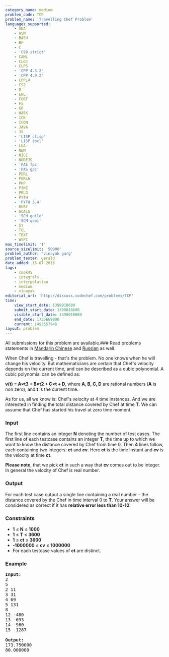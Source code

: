 ```yaml
---
category_name: medium
problem_code: TCP
problem_name: 'Travelling Chef Problem'
languages_supported:
    - ADA
    - ASM
    - BASH
    - BF
    - C
    - 'C99 strict'
    - CAML
    - CLOJ
    - CLPS
    - 'CPP 4.3.2'
    - 'CPP 4.9.2'
    - CPP14
    - CS2
    - D
    - ERL
    - FORT
    - FS
    - GO
    - HASK
    - ICK
    - ICON
    - JAVA
    - JS
    - 'LISP clisp'
    - 'LISP sbcl'
    - LUA
    - NEM
    - NICE
    - NODEJS
    - 'PAS fpc'
    - 'PAS gpc'
    - PERL
    - PERL6
    - PHP
    - PIKE
    - PRLG
    - PYTH
    - 'PYTH 3.4'
    - RUBY
    - SCALA
    - 'SCM guile'
    - 'SCM qobi'
    - ST
    - TCL
    - TEXT
    - WSPC
max_timelimit: '1'
source_sizelimit: '50000'
problem_author: 'vinayak garg'
problem_tester: gerald
date_added: 15-07-2013
tags:
    - cook45
    - integrals
    - interpolation
    - medium
    - vinayak
editorial_url: 'http://discuss.codechef.com/problems/TCP'
time:
    view_start_date: 1398018600
    submit_start_date: 1398018600
    visible_start_date: 1398018600
    end_date: 1735669800
    current: 1493557946
layout: problem
---
```

All submissions for this problem are available.###  Read problems statements in [Mandarin Chinese](http://www.codechef.com/download/translated/COOK45/mandarin/TCP.pdf) and [Russian](http://www.codechef.com/download/translated/COOK45/russian/TCP.pdf) as well.

When Chef is travelling - that's the problem. No one knows when he will change his velocity. But mathematicians are certain that Chef's velocity depends on the current time, and can be described as a cubic polynomial. A cubic polynomial can be defined as:

**v(t) = A×t3 + B×t2 + C×t + D**, where **A, B, C, D** are rational numbers (**A** is non zero), and **t** is the current time.

As for us, all we know is: Chef's velocity at 4 time instances. And we are interested in finding the total distance covered by Chef at time **T**. We can assume that Chef has started his travel at zero time moment.

### Input

The first line contains an integer **N** denoting the number of test cases. The first line of each testcase contains an integer **T**, the time up to which we want to know the distance covered by Chef from time 0. Then **4** lines follow, each containing two integers: **ct** and **cv**. Here **ct** is the time instant and **cv** is the velocity at time **ct**.

**Please note**, that we pick **ct** in such a way that **cv** comes out to be integer. In general the velocity of Chef is real number.

### Output

For each test case output a single line containing a real number – the distance covered by the Chef in time interval 0 to **T**. Your answer will be considered as correct if it has **relative error less than 10-10**.

### Constraints

- **1** ≤ **N** ≤ **1000**
- **1** ≤ **T** ≤ **3600**
- **1** ≤ **ct** ≤ **3600**
- **-1000000** ≤ **cv** ≤ **1000000**
- For each testcase values of **ct** are distinct.

### Example

<pre><b>Input:</b>
2
5
2 11
3 31
4 69
5 131
8
12 -480
13 -693
14 -960
15 -1287

<b>Output:</b>
173.750000
80.000000
</pre>